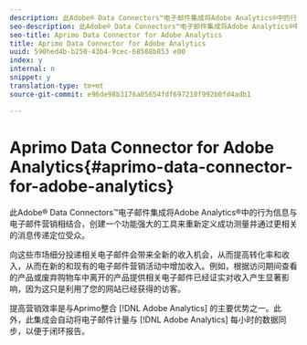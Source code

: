 ```yaml
---
description: 此Adobe® Data Connectors™电子邮件集成将Adobe Analytics®中的行为信息与电子邮件营销相结合，创建一个功能强大的工具来重新定义成功测量并通过更相关的消息传递定位受众。
seo-description: 此Adobe® Data Connectors™电子邮件集成将Adobe Analytics®中的行为信息与电子邮件营销相结合，创建一个功能强大的工具来重新定义成功测量并通过更相关的消息传递定位受众。
seo-title: Aprimo Data Connector for Adobe Analytics
title: Aprimo Data Connector for Adobe Analytics
uuid: 590hed4b-b250-43b4-9cec-68508b853 e00
index: y
internal: n
snippet: y
translation-type: tm+mt
source-git-commit: e96de98b3176a05654fdf697210f992b0fd4adb1

---
```



# Aprimo Data Connector for Adobe Analytics{#aprimo-data-connector-for-adobe-analytics}

此Adobe® Data Connectors™电子邮件集成将Adobe Analytics®中的行为信息与电子邮件营销相结合，创建一个功能强大的工具来重新定义成功测量并通过更相关的消息传递定位受众。

向这些市场细分投递相关电子邮件会带来全新的收入机会，从而提高转化率和收入，从而在新的和现有的电子邮件营销活动中增加收入。例如，根据访问期间查看的产品或废弃购物车中离开的产品提供相关电子邮件已经证实对收入产生显著影响，因为这只是利用了您的网站已经获得的访客。

提高营销效率是与Aprimo整合 [!DNL Adobe Analytics] 的主要优势之一。此外，此集成会自动将电子邮件计量与 [!DNL Adobe Analytics] 每小时的数据同步，以便于闭环报告。
